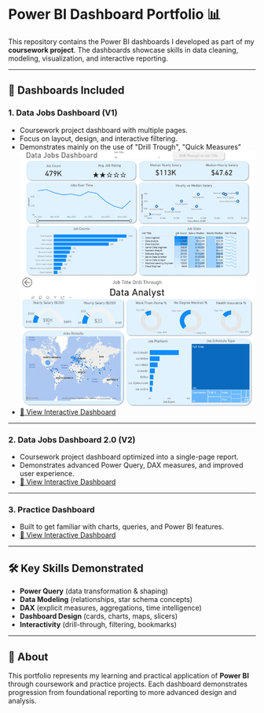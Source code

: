 # Power BI Dashboard Portfolio 📊  

This repository contains the Power BI dashboards I developed as part of my **coursework project**. The dashboards showcase skills in data cleaning, modeling, visualization, and interactive reporting.  

---

## 📂 Dashboards Included  

### 1. Data Jobs Dashboard (V1)  
- Coursework project dashboard with multiple pages.  
- Focus on layout, design, and interactive filtering.  
- Demonstrates mainly on the use of "Drill Trough", "Quick Measures"
![Dashboard Page1](/Project_1/Project1_Dashboard_Page1.gif)
![Dashboard Page1](/Project_1/Project1_Dashboard_Page2.gif)
- [🔗 View Interactive Dashboard](#)  

---

### 2. Data Jobs Dashboard 2.0 (V2)  
- Coursework project dashboard optimized into a single-page report.  
- Demonstrates advanced Power Query, DAX measures, and improved user experience.  
- [🔗 View Interactive Dashboard](#)  

---

### 3. Practice Dashboard  
- Built to get familiar with charts, queries, and Power BI features.  
- [🔗 View Interactive Dashboard](#)  

---

## 🛠️ Key Skills Demonstrated  
- **Power Query** (data transformation & shaping)  
- **Data Modeling** (relationships, star schema concepts)  
- **DAX** (explicit measures, aggregations, time intelligence)  
- **Dashboard Design** (cards, charts, maps, slicers)  
- **Interactivity** (drill-through, filtering, bookmarks)  

---

## 📖 About  
This portfolio represents my learning and practical application of **Power BI** through coursework and practice projects. Each dashboard demonstrates progression from foundational reporting to more advanced design and analysis.  
